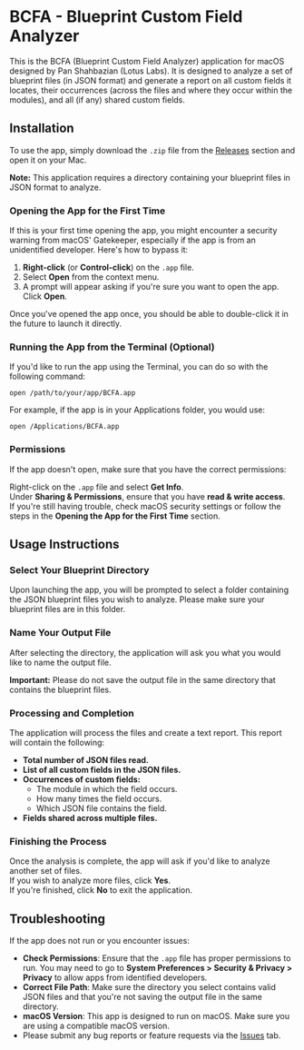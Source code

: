 # BCFA - Blueprint Custom Field Analyzer

This is the BCFA (Blueprint Custom Field Analyzer) application for macOS designed by Pan Shahbazian (Lotus Labs). It is designed to analyze a set of blueprint files (in JSON format) and generate a report on all custom fields it locates, their occurrences (across the files and where they occur within the modules), and all (if any) shared custom fields.

## Installation

To use the app, simply download the `.zip` file from the [Releases](https://github.com/PanShahbazian/BCFA/releases) section and open it on your Mac.

**Note:** This application requires a directory containing your blueprint files in JSON format to analyze.

### Opening the App for the First Time

If this is your first time opening the app, you might encounter a security warning from macOS' Gatekeeper, especially if the app is from an unidentified developer. Here's how to bypass it:

1. **Right-click** (or **Control-click**) on the `.app` file.
2. Select **Open** from the context menu.
3. A prompt will appear asking if you're sure you want to open the app. Click **Open**.

Once you've opened the app once, you should be able to double-click it in the future to launch it directly.

### Running the App from the Terminal (Optional)

If you'd like to run the app using the Terminal, you can do so with the following command:

    open /path/to/your/app/BCFA.app

For example, if the app is in your Applications folder, you would use:

    open /Applications/BCFA.app

### Permissions

If the app doesn't open, make sure that you have the correct permissions:

Right-click on the `.app` file and select **Get Info**.  
Under **Sharing & Permissions**, ensure that you have **read & write access**.  
If you're still having trouble, check macOS security settings or follow the steps in the **Opening the App for the First Time** section.

## Usage Instructions

### Select Your Blueprint Directory

Upon launching the app, you will be prompted to select a folder containing the JSON blueprint files you wish to analyze. Please make sure your blueprint files are in this folder.

### Name Your Output File

After selecting the directory, the application will ask you what you would like to name the output file.

**Important:** Please do not save the output file in the same directory that contains the blueprint files.

### Processing and Completion

The application will process the files and create a text report. This report will contain the following:

- **Total number of JSON files read.**
- **List of all custom fields in the JSON files.**
- **Occurrences of custom fields:**
  - The module in which the field occurs.
  - How many times the field occurs.
  - Which JSON file contains the field.
- **Fields shared across multiple files.**

### Finishing the Process

Once the analysis is complete, the app will ask if you'd like to analyze another set of files.  
If you wish to analyze more files, click **Yes**.  
If you're finished, click **No** to exit the application.

## Troubleshooting

If the app does not run or you encounter issues:

- **Check Permissions**: Ensure that the `.app` file has proper permissions to run. You may need to go to **System Preferences > Security & Privacy > Privacy** to allow apps from identified developers.
- **Correct File Path**: Make sure the directory you select contains valid JSON files and that you're not saving the output file in the same directory.
- **macOS Version**: This app is designed to run on macOS. Make sure you are using a compatible macOS version.
- Please submit any bug reports or feature requests via the [Issues](https://github.com/PanShahbazian/BCFA/issues) tab.
